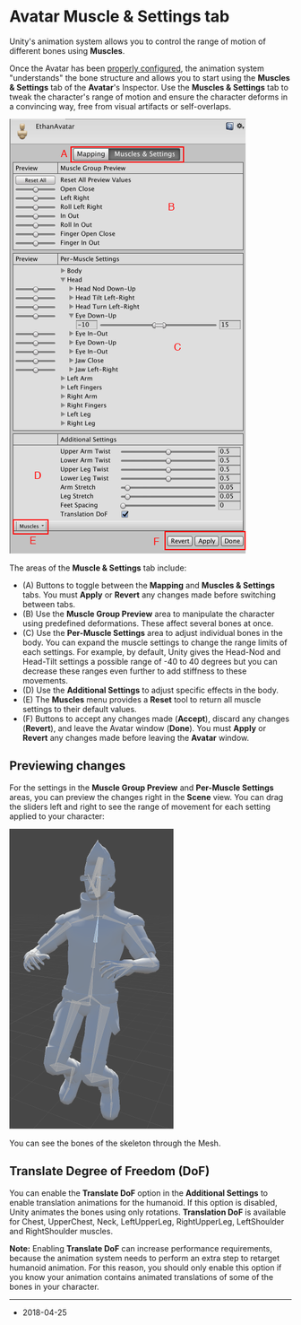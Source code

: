 # Avatar Muscle & Settings tab

Unity's animation system allows you to control the range of motion of different bones using __Muscles__. 

Once the Avatar has been [properly configured](class-Avatar), the animation system "understands" the bone structure and allows you to start using the __Muscles & Settings__ tab of the __Avatar__'s Inspector. Use the __Muscles & Settings__ tab to tweak the character's range of motion and ensure the character deforms in a convincing way, free from visual artifacts or self-overlaps.

![The **Muscles &amp; Settings** tab in the **Avatar** window](../uploads/Main/MecanimAvatarMuscles.png) 

The areas of the __Muscle &amp; Settings__ tab include:

* (A) Buttons to toggle between the __Mapping__ and __Muscles &amp; Settings__ tabs. You must __Apply__ or __Revert__ any changes made before switching between tabs.
* (B) Use the __Muscle Group Preview__ area to manipulate the character using predefined deformations. These affect several bones at once. 
* (C) Use the __Per-Muscle Settings__ area to adjust individual bones in the body. You can expand the muscle settings to change the range limits of each settings. For example, by default, Unity gives the Head-Nod and Head-Tilt settings a possible range of -40 to 40 degrees but you can decrease these ranges even further to add stiffness to these movements.
* (D) Use the __Additional Settings__ to adjust specific effects in the body.
* (E) The __Muscles__ menu provides a __Reset__ tool to return all muscle settings to their default values.
* (F) Buttons to accept any changes made (__Accept__), discard any changes (__Revert__), and leave the Avatar window (__Done__). You must __Apply__ or __Revert__ any changes made before leaving the __Avatar__ window.


## Previewing changes

For the settings in the __Muscle Group Preview__ and __Per-Muscle Settings__ areas, you can preview the changes right in the __Scene__ view. You can drag the sliders left and right to see the range of movement for each setting applied to your character:

![Preview the changes to the muscles settings in the Scene view](../uploads/Main/MuscleDefinitions-SceneView.png) 

You can see the bones of the skeleton through the Mesh.


## Translate Degree of Freedom (DoF)

You can enable the __Translate DoF__ option in the __Additional Settings__ to enable translation animations for the humanoid. If this option is disabled, Unity animates the bones using only rotations. __Translation DoF__ is available for Chest, UpperChest, Neck, LeftUpperLeg, RightUpperLeg, LeftShoulder and RightShoulder muscles.

**Note:** Enabling __Translate DoF__ can increase performance requirements, because the animation system needs to perform an extra step to retarget humanoid animation. For this reason, you should only enable this option if you know your animation contains animated translations of some of the bones in your character.

---

* <span class="page-edit"> 2018-04-25  <!-- include IncludeTextAmendPageSomeEdit --></span>
